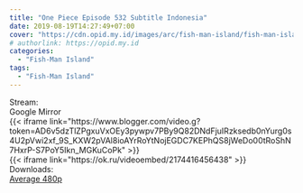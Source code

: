 ```yaml
---
title: "One Piece Episode 532 Subtitle Indonesia"
date: 2019-08-19T14:27:49+07:00
cover: "https://cdn.opid.my.id/images/arc/fish-man-island/fish-man-island.webp" # Optional, cover
# authorlink: https://opid.my.id
categories:
  - "Fish-Man Island"
tags:
  - "Fish-Man Island"
---
```

<div class="ui menu violet borderless inverted">
  <div class="header item active">
        Stream:
    </div>
  <a class="active item" data-tab="google">
    <i class="google drive icon"></i> Google
  </a>
  <a class="item nounderline" data-tab="mirror">
    <i class="odnoklassniki icon"></i> Mirror
  </a>
</div>
<div class="ui bottom attached tab segment active" style="border:0 !important;" data-tab="google">
{{< iframe link="https://www.blogger.com/video.g?token=AD6v5dzTlZPgxuVxOEy3pywpv7PBy9Q82DNdFjuIRzksedb0nYurg0s4U2pVwi2xf_9S_KXW2pVAl8ioAYrRoYtNojEGDC7KEPhQS8jWeDo00tRoShN7HxrP-S7PoY5Ikn_MGKuCoPk" >}}
</div>
<div class="ui bottom attached tab segment" style="border:0 !important;" data-tab="mirror">
{{< iframe link="https://ok.ru/videoembed/2174416456438" >}}
</div>
<div class="ui menu violet borderless inverted">
  <div class="header item active">
        Downloads:
    </div>
  <a class="item nounderline" href="https://ouo.io/CR75HD" target="_blank" rel="dofollow"><i class="google drive icon"></i>
    Average 480p</a>
</div>